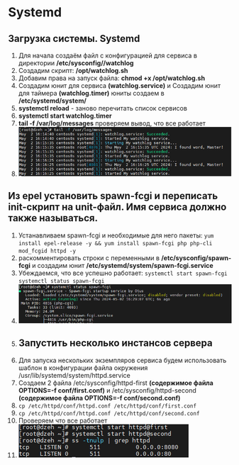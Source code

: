# Systemd
## Загрузка системы. Systemd
1. Для начала создаём файл с конфигурацией для сервиса в директории  **/etc/sysconfig//watchlog**
2. Создадим скрипт: **/opt/watchlog.sh**
3. Добавим права на запуск файла:  **chmod +x /opt/watchlog.sh**
4. Создадим юнит для сервиса **(watchlog.service)** и Создадим юнит для таймера **(watchlog.timer)**   юниты создаем в **/etc/systemd/system/** 
5. **systemctl reload** - заново перечитать список сервисов
6. **systemctl start watchlog.timer**
7. **tail -f /var/log/messages** проверяем вывод, что все работает
8. ![alt text](./Pictures/1.png)
## Из epel установить spawn-fcgi и переписать init-скрипт на unit-файл. Имя сервиса должно также называться.
1. Устанавливаем spawn-fcgi и необходимые для него пакеты: ``` yum install epel-release -y && yum install spawn-fcgi php php-cli mod_fcgid httpd -y ```
2. раскомментировать строки с переменными в **/etc/sysconfig/spawn-fcgi** и создадим юнит **/etc/systemd/system/spawn-fcgi.service**
3. Убеждаемся, что все успешно работает:  ``` systemctl start spawn-fcgi  ```  ``` systemctl status spawn-fcgi  ```
4. ![alt text](./Pictures/2.png)
5. ## Запустить несколько инстансов сервера
6. Для запуска нескольких экземпляров сервиса будем использовать шаблон в конфигурации файла окружения /usr/lib/systemd/system/httpd.service
7.  Создаем 2 файла /etc/sysconfig/httpd-first  **(содержимое файла OPTIONS=-f conf/first.conf)**   и /etc/sysconfig/httpd-second  **(содержимое файла OPTIONS=-f conf/second.conf)**
8.  ``` cp /etc/httpd/conf/httpd.conf /etc/httpd/conf/first.conf ``` 
9.  ``` cp /etc/httpd/conf/httpd.conf /etc/httpd/conf/second.conf ```
10.  Проверяем что все работает
11.  ![alt text](./Pictures/3.png)





